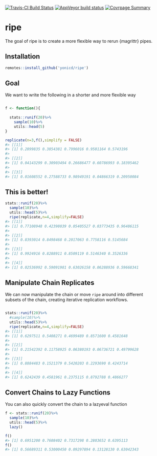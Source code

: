 
<!-- README.md is generated from README.Rmd. Please edit that file -->

<!-- badges: start -->

[![Travis-CI Build
Status](https://travis-ci.org/yonicd/ripe.svg?branch=master)](https://travis-ci.org/yonicd/ripe)
[![AppVeyor build
status](https://ci.appveyor.com/api/projects/status/github/yonicd/ripe?branch=master&svg=true)](https://ci.appveyor.com/project/yonicd/ripe)
[![Covrpage
Summary](https://img.shields.io/badge/covrpage-Last_Build_2019_11_20-brightgreen.svg)](http://tinyurl.com/vzcsnsa)
<!-- badges: end -->

# ripe

The goal of ripe is to create a more flexible way to rerun {magrittr}
pipes.

## Installation

``` r
remotes::install_github('yonicd/ripe')
```

## Goal

We want to write the following in a shorter and more flexible way

``` r

f <- function(){
  
  stats::runif(20)%>%
    sample(10)%>%
    utils::head(5)
}

replicate(n=3,f(),simplify = FALSE)
#> [[1]]
#> [1] 0.2899835 0.3854381 0.7996016 0.9581164 0.5743196
#> 
#> [[2]]
#> [1] 0.04143299 0.30903494 0.26686477 0.60786993 0.18395462
#> 
#> [[3]]
#> [1] 0.01608552 0.27588733 0.98949191 0.04866319 0.20950084
```

## This is better\!

``` r
stats::runif(20)%>%
  sample(10)%>%
  utils::head(5)%>%
  ripe(replicate,n=4,simplify=FALSE)
#> [[1]]
#> [1] 0.77108948 0.42398039 0.05405527 0.03773435 0.96486115
#> 
#> [[2]]
#> [1] 0.8393014 0.8498468 0.2017063 0.7758116 0.5145684
#> 
#> [[3]]
#> [1] 0.9924916 0.8288911 0.8509119 0.5146340 0.3526336
#> 
#> [[4]]
#> [1] 0.02536992 0.59091981 0.63026158 0.06288936 0.59668341
```

## Manipulate Chain Replicates

We can now manipulate the chain or move `ripe` around into different
subsets of the chain, creating iterative replication workflows.

``` r

stats::runif(20)%>%
  #sample(10)%>%
  utils::head(5)%>%
  ripe(replicate,n=4,simplify=FALSE)
#> [[1]]
#> [1] 0.6297511 0.5408271 0.4699489 0.8571600 0.4581648
#> 
#> [[2]]
#> [1] 0.21542392 0.11758925 0.06380193 0.06736721 0.49799628
#> 
#> [[3]]
#> [1] 0.8884483 0.1521379 0.5420203 0.2293690 0.4243714
#> 
#> [[4]]
#> [1] 0.6242439 0.4581961 0.2375115 0.8792788 0.4866277
```

## Convert Chains to Lazy Functions

You can also quickly convert the chain to a lazyeval function

``` r
f <- stats::runif(20)%>%
  sample(10)%>%
  utils::head(5)%>%
  lazy()

f()
#> [1] 0.6951200 0.7608402 0.7317298 0.2803652 0.6395113
f()
#> [1] 0.56689311 0.53000450 0.09297894 0.13128130 0.63042343
```
